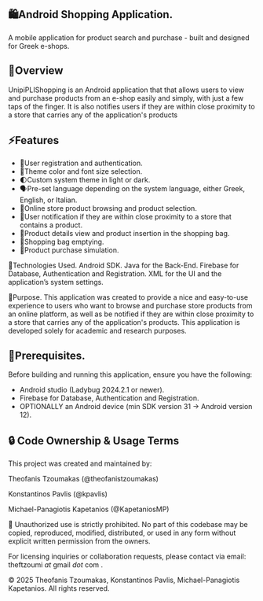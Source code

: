 ## 🛍️Android Shopping Application.
A mobile application for product search and purchase - built and designed for Greek e-shops.

## 📕Overview
UnipiPLIShopping is an Android application that that allows users to view and purchase products from an e-shop easily and simply, with just a few taps of the finger. It is also notifies users if they are within close proximity to a store that carries any of the application's products

## ⚡Features
 - 🔐User registration and authentication.
 - 🎨Theme color and font size selection.
 - 🌓Custom system theme in light or dark.
 - 🗣️Pre-set language depending on the system language, either Greek, English, or Italian.
 - 🔎Online store product browsing and product selection.
 - 🔔User notification if they are within close proximity to a store that contains a product.
 - 📄Product details view and product insertion in the shopping bag.
 - 🧺Shopping bag emptying.
 - 🛒Product purchase simulation.


🧠Technologies Used.
Android SDK.
Java for the Back-End.
Firebase for Database, Authentication and Registration.
XML for the UI and the application’s system settings.

🎯Purpose.
This application was created to provide a nice and easy-to-use experience to users who want to browse and purchase store products from an online platform, as well as be notified if they are within close proximity to a store that carries any of the application's products. This application is developed solely for academic and research purposes.

## 🧰Prerequisites.
Before building and running this application, ensure you have the following:
 - Android studio (Ladybug 2024.2.1 or newer).
 - Firebase for Database, Authentication and Registration.
 - OPTIONALLY an Android device (min SDK version 31 -> Android version 12).


## 🔒 Code Ownership & Usage Terms
This project was created and maintained by:

Theofanis Tzoumakas (@theofanistzoumakas)

Konstantinos Pavlis (@kpavlis)

Michael-Panagiotis Kapetanios (@KapetaniosMP)

🚫 Unauthorized use is strictly prohibited.
No part of this codebase may be copied, reproduced, modified, distributed, or used in any form without explicit written permission from the owners.

For licensing inquiries or collaboration requests, please contact via email: theftzoumi _at_ gmail _dot_ com .

© 2025  Theofanis Tzoumakas, Konstantinos Pavlis, Michael-Panagiotis Kapetanios. All rights reserved.
